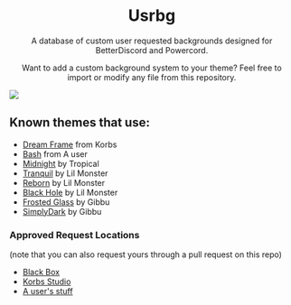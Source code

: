 <h1 align="center">Usrbg</h1>
<p align="center">A database of custom user requested backgrounds designed for BetterDiscord and Powercord.</p>
<p align="center">Want to add a custom background system to your theme? Feel free to import or modify any file from this repository.</p>

![](https://i.imgur.com/2WWYZsS.png)
## Known themes that use:
* [Dream Frame](https://github.com/dream-frame/Dream-Frame) from Korbs
* [Bash](https://github.com/A-User-s-Discord-Themes/Bash/) from A user
* [Midnight](https://tropix126.github.io/BetterDiscordStuff/midnight/) by Tropical
* [Tranquil](http://github.com/monstrousdev/themes/blob/master/phoenix-bundle/) by Lil Monster
* [Reborn](http://github.com/monstrousdev/themes/blob/master/phoenix-bundle/) by Lil Monster
* [Black Hole](https://github.com/monstrousdev/themes/tree/master/black-hole) by Lil Monster
* [Frosted Glass](https://github.com/gibbu/BetterDiscord-Themes/tree/master/) by Gibbu
* [SimplyDark](https://github.com/gibbu/BetterDiscord-Themes/tree/master/) by Gibbu

<h3>Approved Request Locations</h3>
<p>(note that you can also request yours through a pull request on this repo)</p>

* [Black Box](https://discord.gg/TeRQEPb)
* [Korbs Studio](https://korbsstudio.com/discord/)
* [A user's stuff](https://discord.gg/6jQ4qJV)
